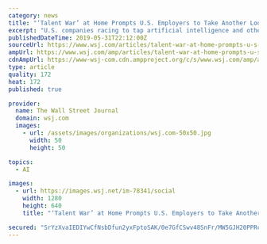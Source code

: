 ```yaml
---
category: news
title: "‘Talent War’ at Home Prompts U.S. Employers to Take Another Look Abroad"
excerpt: "U.S. companies racing to tap artificial intelligence and other high-tech tools face a shortage of workers at home who have hands-on experience, managers and recruiters say. That is prompting some to take a closer look ... abroad to cope with the “talent ..."
publishedDateTime: 2019-05-31T22:12:00Z
sourceUrl: https://www.wsj.com/articles/talent-war-at-home-prompts-u-s-employers-to-take-another-look-abroad-11559257791
ampUrl: https://www.wsj.com/amp/articles/talent-war-at-home-prompts-u-s-employers-to-take-another-look-abroad-11559257791
cdnAmpUrl: https://www-wsj-com.cdn.ampproject.org/c/s/www.wsj.com/amp/articles/talent-war-at-home-prompts-u-s-employers-to-take-another-look-abroad-11559257791
type: article
quality: 172
heat: 172
published: true

provider:
  name: The Wall Street Journal
  domain: wsj.com
  images:
    - url: /assets/images/organizations/wsj.com-50x50.jpg
      width: 50
      height: 50

topics:
  - AI

images:
  - url: https://images.wsj.net/im-78341/social
    width: 1280
    height: 640
    title: "‘Talent War’ at Home Prompts U.S. Employers to Take Another Look Abroad"

secured: "SrYzXvaIEDIYwCfNsbDfun2yxFptoSAK/0e7GfCSwv48SnFr/MW5GJH20PPRc99NF5XIfD3+pouYPo0Wdn/1flnJkOzWJitIQ4zvTCtG4/VPSKvZx6vlhhyc+gfuXlTToCZEvHZ0kCiZ69PRPsDb95KYCp73K3xKY9qJj4IRuPBhyNoztAcaMm6l6b03BbJuILoY+JYrbNaikTrBNQcT16aZlpCiVRyhfnIP/gxJeOD+Cj7P2NXPrfy1sbpxRgYwm02k1CtFUg+cTlP6xvAx8g==;Dh/9I+6VYwjpycfHTCqJbw=="
---
```


